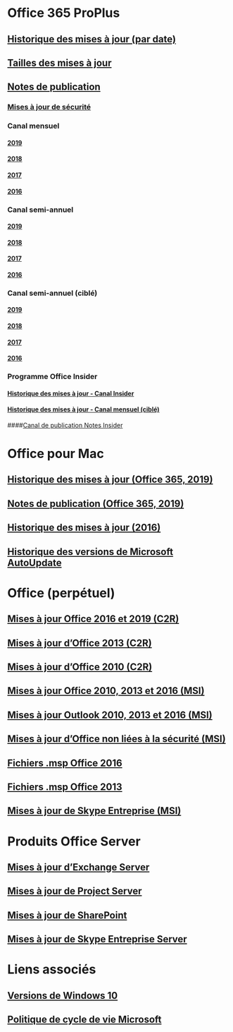 # Office 365 ProPlus
## [Historique des mises à jour (par date)](update-history-office365-proplus-by-date.md)
## [Tailles des mises à jour](download-sizes-office365-proplus-updates.md)

## [Notes de publication](release-notes-office365-proplus.md)

### [Mises à jour de sécurité](office365-proplus-security-updates.md)

### Canal mensuel
#### [2019](monthly-channel-2019.md)
#### [2018](monthly-channel-2018.md)
#### [2017](monthly-channel-2017.md)
#### [2016](monthly-channel-2016.md)


### Canal semi-annuel
#### [2019](semi-annual-channel-2019.md)
#### [2018](semi-annual-channel-2018.md)
#### [2017](semi-annual-channel-2017.md)
#### [2016](semi-annual-channel-2016.md)

### Canal semi-annuel (ciblé)
#### [2019](semi-annual-channel-targeted-2019.md)
#### [2018](semi-annual-channel-targeted-2018.md)
#### [2017](semi-annual-channel-targeted-2017.md)
#### [2016](semi-annual-channel-targeted-2016.md)


### Programme Office Insider  
#### [Historique des mises à jour - Canal Insider](update-history-office-insider.md)
#### [Historique des mises à jour - Canal mensuel (ciblé)](update-history-monthly-channel-targeted.md)
####[Canal de publication Notes Insider](release-notes-office-insider.md)

# Office pour Mac
## [Historique des mises à jour (Office 365, 2019)](update-history-office-for-mac.md)
## [Notes de publication (Office 365, 2019)](release-notes-office-for-mac.md)
## [Historique des mises à jour (2016)](release-notes-office-2016-mac.md)
## [Historique des versions de Microsoft AutoUpdate](release-history-microsoft-autoupdate.md)

# Office (perpétuel)
## [Mises à jour Office 2016 et 2019 (C2R)](update-history-office-2019.md)
## [Mises à jour d’Office 2013 (C2R)](update-history-office-2013.md)
## [Mises à jour d’Office 2010 (C2R)](update-history-office-2010-click-to-run.md)
## [Mises à jour Office 2010, 2013 et 2016 (MSI)](office-updates-msi.md)
## [Mises à jour Outlook 2010, 2013 et 2016 (MSI)](outlook-updates-msi.md)
## [Mises à jour d’Office non liées à la sécurité (MSI)](office-MSI-non-security-updates.md)
## [Fichiers .msp Office 2016](msp-files-office-2016.md)
## [Fichiers .msp Office 2013](msp-files-office-2013.md)
## [Mises à jour de Skype Entreprise (MSI)](https://docs.microsoft.com/SkypeForBusiness/sfb-client-updates)

# Produits Office Server
## [Mises à jour d’Exchange Server](https://docs.microsoft.com/Exchange/new-features/build-numbers-and-release-dates)
## [Mises à jour de Project Server](project-server-updates.md)
## [Mises à jour de SharePoint](sharepoint-updates.md)
## [Mises à jour de Skype Entreprise Server](https://docs.microsoft.com/SkypeForBusiness/sfb-server-updates)

# Liens associés
## [Versions de Windows 10](https://www.microsoft.com/itpro/windows-10/release-information)
## [Politique de cycle de vie Microsoft](https://support.microsoft.com/lifecycle)

